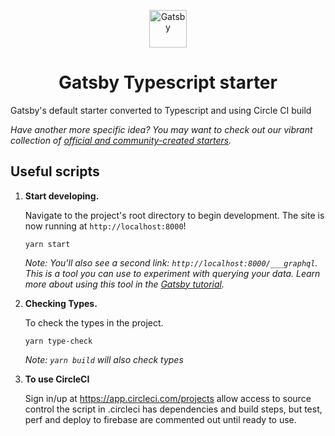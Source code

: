 <p align="center">
  <a href="https://www.gatsbyjs.org">
    <img alt="Gatsby" src="https://www.gatsbyjs.org/monogram.svg" width="60" />
  </a>
</p>
<h1 align="center">
  Gatsby Typescript starter
</h1>

Gatsby's default starter converted to Typescript and using Circle CI build

_Have another more specific idea? You may want to check out our vibrant collection of [official and community-created starters](https://www.gatsbyjs.org/docs/gatsby-starters/)._

## Useful scripts

1.  **Start developing.**

    Navigate to the project's root directory to begin development. The site is now running at `http://localhost:8000`!

    ```shell
    yarn start
    ```

    _Note: You'll also see a second link: _`http://localhost:8000/___graphql`_. This is a tool you can use to experiment with querying your data. Learn more about using this tool in the [Gatsby tutorial](https://www.gatsbyjs.org/tutorial/part-five/#introducing-graphiql)._

1.  **Checking Types.**

    To check the types in the project.

    ```shell
    yarn type-check
    ```

    _Note: `yarn build` will also check types_

1.  **To use CircleCI**

    Sign in/up at https://app.circleci.com/projects allow access to source control the script in .circleci has dependencies and build steps, but test, perf and deploy to firebase are commented out until ready to use.
